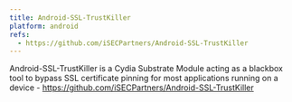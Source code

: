 ```yaml
---
title: Android-SSL-TrustKiller
platform: android
refs:
  - https://github.com/iSECPartners/Android-SSL-TrustKiller
---
```


Android-SSL-TrustKiller is a Cydia Substrate Module acting as a blackbox tool to bypass SSL certificate pinning for most applications running on a device - <https://github.com/iSECPartners/Android-SSL-TrustKiller>